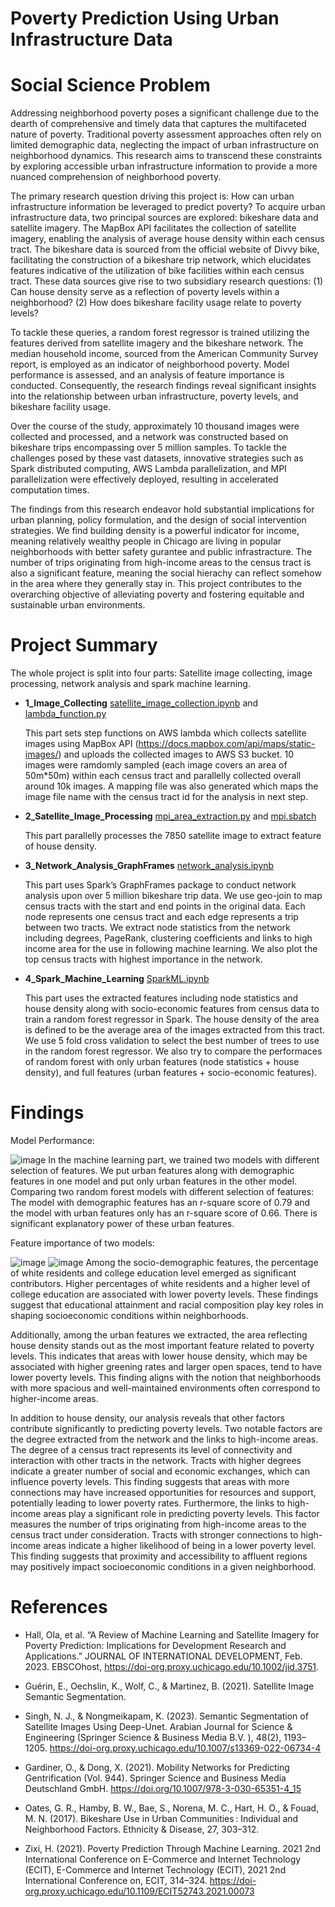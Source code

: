# Poverty Prediction Using Urban Infrastructure Data

# Social Science Problem
Addressing neighborhood poverty poses a significant challenge due to the dearth of comprehensive and timely data that captures the multifaceted nature of poverty. Traditional poverty assessment approaches often rely on limited demographic data, neglecting the impact of urban infrastructure on neighborhood dynamics. This research aims to transcend these constraints by exploring accessible urban infrastructure information to provide a more nuanced comprehension of neighborhood poverty.

The primary research question driving this project is: How can urban infrastructure information be leveraged to predict poverty? To acquire urban infrastructure data, two principal sources are explored: bikeshare data and satellite imagery. The MapBox API facilitates the collection of satellite imagery, enabling the analysis of average house density within each census tract. The bikeshare data is sourced from the official website of Divvy bike, facilitating the construction of a bikeshare trip network, which elucidates features indicative of the utilization of bike facilities within each census tract. These data sources give rise to two subsidiary research questions: (1) Can house density serve as a reflection of poverty levels within a neighborhood? (2) How does bikeshare facility usage relate to poverty levels?

To tackle these queries, a random forest regressor is trained utilizing the features derived from satellite imagery and the bikeshare network. The median household income, sourced from the American Community Survey report, is employed as an indicator of neighborhood poverty. Model performance is assessed, and an analysis of feature importance is conducted. Consequently, the research findings reveal significant insights into the relationship between urban infrastructure, poverty levels, and bikeshare facility usage.

Over the course of the study, approximately 10 thousand images were collected and processed, and a network was constructed based on bikeshare trips encompassing over 5 million samples. To tackle the challenges posed by these vast datasets, innovative strategies such as Spark distributed computing, AWS Lambda parallelization, and MPI parallelization were effectively deployed, resulting in accelerated computation times.

The findings from this research endeavor hold substantial implications for urban planning, policy formulation, and the design of social intervention strategies. We find building density is a powerful indicator for income, meaning relatively wealthy people in Chicago are living in popular neighborhoods with better safety gurantee and public infrastracture. The number of trips originating from high-income areas to the census tract is also a significant feature, meaning the social hierachy can reflect somehow in the area where they generally stay in. This project contributes to the overarching objective of alleviating poverty and fostering equitable and sustainable urban environments.

# Project Summary
The whole project is split into four parts: Satellite image collecting, image processing, network analysis and spark machine learning.

- **1_Image_Collecting** [satellite_image_collection.ipynb](https://github.com/macs30123-s23/final-project-urban_explorer/blob/main/1_Image_Collecting/satellite_image_collection.ipynb) and [lambda_function.py](https://github.com/macs30123-s23/final-project-urban_explorer/blob/main/1_Image_Collecting/lambda_function.py)
    
    This part sets step functions on AWS lambda which collects satellite images using MapBox API (https://docs.mapbox.com/api/maps/static-images/) and uploads the collected images to AWS S3 bucket. 10 images were ramdomly sampled (each image covers an area of 50m*50m) within each census tract and parallelly collected overall around 10k images. A mapping file was also generated which maps the image file name with the census tract id for the analysis in next step.

- **2_Satellite_Image_Processing** [mpi_area_extraction.py](https://github.com/macs30123-s23/final-project-urban_explorer/blob/main/2_Satellite_Image_Processing/mpi_area_extraction.py) and [mpi.sbatch](https://github.com/macs30123-s23/final-project-urban_explorer/blob/main/2_Satellite_Image_Processing/mpi.sbatch)

    This part parallelly processes the 7850 satellite image to extract feature of house density. 

- **3_Network_Analysis_GraphFrames** [network_analysis.ipynb](https://github.com/macs30123-s23/final-project-urban_explorer/blob/main/3_Network_Analysis_GraphFrames/network_analysis.ipynb)

    This part uses Spark’s GraphFrames package to conduct network analysis upon over 5 million bikeshare trip data. We use geo-join to map census tracts with the start and end points in the original data. Each node represents one census tract and each edge represents a trip between two tracts. We extract node statistics from the network including degrees, PageRank, clustering coefficients and links to high income area for the use in following machine learning. We also plot the top census tracts with highest importance in the network.

- **4_Spark_Machine_Learning** [SparkML.ipynb](https://github.com/macs30123-s23/final-project-urban_explorer/blob/main/4_Spark_Machine_Learning/sparkML.ipynb)

    This part uses the extracted features including node statistics and house density along with socio-economic features from census data to train a random forest regressor in Spark. The house density of the area is defined to be the average area of the images extracted from this tract. We use 5 fold cross validation to select the best number of trees to use in the random forest regressor. We also try to compare the performaces of random forest with only urban features (node statistics + house density), and full features (urban features + socio-economic features).

# Findings
Model Performance:

![image](https://github.com/macs30123-s23/final-project-urban_explorer/blob/main/Findings/model%20performance.png)
In the machine learning part, we trained two models with different selection of features. We put urban features along with demographic features in one model and put only urban features in the other model. Comparing two random forest models with different selection of features:
The model with demographic features has an r-square score of 0.79 and the model with urban features only has an r-square score of 0.66. There is significant explanatory power of these urban features.

Feature importance of two models:

![image](https://github.com/macs30123-s23/final-project-urban_explorer/blob/main/Findings/RF_importance_full.png)
![image](https://github.com/macs30123-s23/final-project-urban_explorer/blob/main/Findings/RF_importance_urban.png)
Among the socio-demographic features, the percentage of white residents and college education level emerged as significant contributors. Higher percentages of white residents and a higher level of college education are associated with lower poverty levels. These findings suggest that educational attainment and racial composition play key roles in shaping socioeconomic conditions within neighborhoods.

Additionally, among the urban features we extracted, the area reflecting house density stands out as the most important feature related to poverty levels. This indicates that areas with lower house density, which may be associated with higher greening rates and larger open spaces, tend to have lower poverty levels. This finding aligns with the notion that neighborhoods with more spacious and well-maintained environments often correspond to higher-income areas.

In addition to house density, our analysis reveals that other factors contribute significantly to predicting poverty levels. Two notable factors are the degree extracted from the network and the links to high-income areas. The degree of a census tract represents its level of connectivity and interaction with other tracts in the network. Tracts with higher degrees indicate a greater number of social and economic exchanges, which can influence poverty levels. This finding suggests that areas with more connections may have increased opportunities for resources and support, potentially leading to lower poverty rates. Furthermore, the links to high-income areas play a significant role in predicting poverty levels. This factor measures the number of trips originating from high-income areas to the census tract under consideration. Tracts with stronger connections to high-income areas indicate a higher likelihood of being in a lower poverty level. This finding suggests that proximity and accessibility to affluent regions may positively impact socioeconomic conditions in a given neighborhood.

# References
- Hall, Ola, et al. “A Review of Machine Learning and Satellite Imagery for Poverty Prediction: Implications for Development Research and Applications.” JOURNAL OF INTERNATIONAL DEVELOPMENT, Feb. 2023. EBSCOhost, https://doi-org.proxy.uchicago.edu/10.1002/jid.3751.

- Guérin, E., Oechslin, K., Wolf, C., & Martinez, B. (2021). Satellite Image Semantic Segmentation.

- Singh, N. J., & Nongmeikapam, K. (2023). Semantic Segmentation of Satellite Images Using Deep-Unet. Arabian Journal for Science & Engineering (Springer Science & Business Media B.V. ), 48(2), 1193–1205. https://doi-org.proxy.uchicago.edu/10.1007/s13369-022-06734-4

- Gardiner, O., & Dong, X. (2021). Mobility Networks for Predicting Gentrification (Vol. 944). Springer Science and Business Media Deutschland GmbH. https://doi.org/10.1007/978-3-030-65351-4_15

- Oates, G. R., Hamby, B. W., Bae, S., Norena, M. C., Hart, H. O., & Fouad, M. N. (2017). Bikeshare Use in Urban Communities : Individual and Neighborhood Factors. Ethnicity & Disease, 27, 303–312.

- Zixi, H. (2021). Poverty Prediction Through Machine Learning. 2021 2nd International Conference on E-Commerce and Internet Technology (ECIT), E-Commerce and Internet Technology (ECIT), 2021 2nd International Conference on, ECIT, 314–324. https://doi-org.proxy.uchicago.edu/10.1109/ECIT52743.2021.00073
